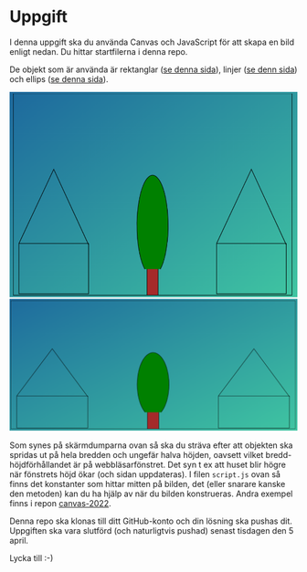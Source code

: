 # Uppgift

I denna uppgift ska du använda Canvas och JavaScript för att skapa en bild enligt nedan. Du hittar startfilerna i denna repo.

De objekt som är använda är rektanglar ([se denna sida](https://www.w3schools.com/tags/canvas_rect.asp)), linjer ([se denn sida](https://www.w3schools.com/tags/canvas_lineto.asp)) och ellips ([se denna sida](https://developer.mozilla.org/en-US/docs/Web/API/CanvasRenderingContext2D/ellipse)).

![](img/canvas-1.png)
![](img/canvas-2.png)

Som synes på skärmdumparna ovan så ska du sträva efter att objekten ska spridas ut på hela bredden och ungefär halva höjden, oavsett vilket bredd- höjdförhållandet är på webbläsarfönstret. Det syn t ex att huset blir högre när fönstrets höjd ökar (och sidan uppdateras). I filen `script.js` ovan så finns det konstanter som hittar mitten på bilden, det (eller snarare kanske den metoden) kan du ha hjälp av när du bilden konstrueras. Andra exempel finns i repon [canvas-2022](https://github.com/nika-edu/canvas-2022).

Denna repo ska klonas till ditt GitHub-konto och din lösning ska pushas dit. Uppgiften ska vara slutförd (och naturligtvis pushad) senast tisdagen den 5 april.

Lycka till :-)